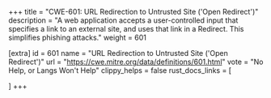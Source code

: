 +++
title = "CWE-601: URL Redirection to Untrusted Site ('Open Redirect')"
description	= "A web application accepts a user-controlled input that specifies a link to an external site, and uses that link in a Redirect. This simplifies phishing attacks."
weight = 601

[extra]
id = 601
name = "URL Redirection to Untrusted Site ('Open Redirect')"
url = "https://cwe.mitre.org/data/definitions/601.html"
vote = "No Help, or Langs Won't Help"
clippy_helps = false
rust_docs_links = [
	
]
+++

